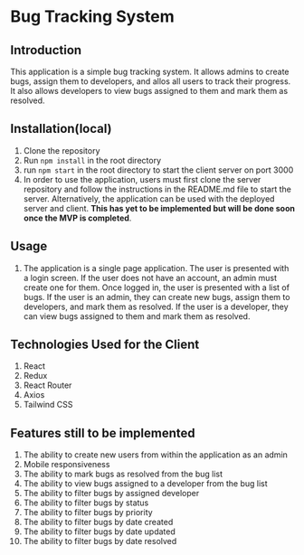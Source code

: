 # Bug Tracking System

## Introduction

This application is a simple bug tracking system. It allows admins to create bugs, assign them to developers, and allos all users to track their progress. It also allows developers to view bugs assigned to them and mark them as resolved.

## Installation(local)

1. Clone the repository
2. Run `npm install` in the root directory
3. run `npm start` in the root directory to start the client server on port 3000
4. In order to use the application, users must first clone the server repository and follow the instructions in the README.md file to start the server. Alternatively, the application can be used with the deployed server and client. **This has yet to be implemented but will be done soon once the MVP is completed**.

## Usage

1. The application is a single page application. The user is presented with a login screen. If the user does not have an account, an admin must create one for them. Once logged in, the user is presented with a list of bugs. If the user is an admin, they can create new bugs, assign them to developers, and mark them as resolved. If the user is a developer, they can view bugs assigned to them and mark them as resolved.

## Technologies Used for the Client

1. React
2. Redux
3. React Router
4. Axios
5. Tailwind CSS

## Features still to be implemented

1. The ability to create new users from within the application as an admin
2. Mobile responsiveness
3. The ability to mark bugs as resolved from the bug list
4. The ability to view bugs assigned to a developer from the bug list
5. The ability to filter bugs by assigned developer
6. The ability to filter bugs by status
7. The ability to filter bugs by priority
8. The ability to filter bugs by date created
9. The ability to filter bugs by date updated
10. The ability to filter bugs by date resolved


